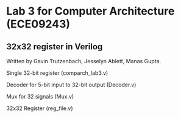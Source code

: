 # Lab 3 for Computer Architecture (ECE09243)
<h2>32x32 register in Verilog</h2> 

Written by Gavin Trutzenbach, Jesselyn Ablett, Manas Gupta.

Single 32-bit register (comparch_lab3.v)

Decoder for 5-bit input to 32-bit output (Decoder.v)

Mux for 32 signals (Mux.v)

32x32 Register (reg_file.v)

